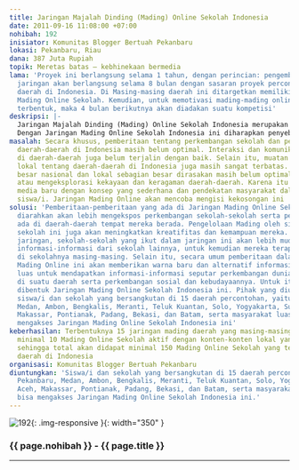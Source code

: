```yaml
---
title: Jaringan Majalah Dinding (Mading) Online Sekolah Indonesia
date: 2011-09-16 11:08:00 +07:00
nohibah: 192
inisiator: Komunitas Blogger Bertuah Pekanbaru
lokasi: Pekanbaru, Riau
dana: 387 Juta Rupiah
topik: Meretas batas – kebhinekaan bermedia
lama: 'Proyek ini berlangsung selama 1 tahun, dengan perincian: pengembangan awal
  jaringan akan berlangsung selama 8 bulan dengan sasaran proyek percontohan di 15
  daerah di Indonesia. Di Masing-masing daerah ini ditargetkan memiliki minimal 10
  Mading Online Sekolah. Kemudian, untuk memotivasi mading-mading online yang telah
  terbentuk, maka 4 bulan berikutnya akan diadakan suatu kompetisi'
deskripsi: |-
  Jaringan Majalah Dinding (Mading) Online Sekolah Indonesia merupakan jaringan pemberitaan yang dikelola oleh siswa/i sekolah setingkat SMP dan SMA atau komunitas siswa, berbasis blog. Jaringan tersebar di daerah-daerah yang ada di Indonesia. Konten pemberitaannya mencakup kegiatan sekolah serta hal-hal lainnya yang terjadi di sekitar sekolah atau tempat tinggal siswa/i nya masing-masing. Pemberitaan bisa juga tentang sesuatu yang menarik dari daerah tempat sekolah mereka berada.
  Dengan Jaringan Mading Online Sekolah Indonesia ini diharapkan penyebaran informasi antarmading online sekolah akan lebih cepat. Perkembangan sekolah di suatu daerah akan cepat diketahui oleh sekolah lain yang jauh lokasinya. Apa yang terjadi di suatu sekolah dapat diikuti atau dikembangkan di sekolah lain. Dengan demikian, selain sebagai sarana penyebaran informasi, Jaringan Mading Online Sekolah Indonesia juga bisa dijadikan sarana pertukaran kegiatan sekolah. Jaringan Mading Online Sekolah Indonesia ini tidak akan mematikan keberadaan mading (majalah dinding) konvensional di sekolah-sekolah. Bahkan diharapkan akan terjadi sinergi antara keduanya. Website induk dari Jaringan Mading Online Sekolah Indonesia ini adalah madingonline.net
masalah: Secara khusus, pemberitaan tentang perkembangan sekolah dan pendidikan di
  daerah-daerah di Indonesia masih belum optimal. Interaksi dan komunikasi antar sekolah
  di daerah-daerah juga belum terjalin dengan baik. Selain itu, muatan atau konten
  lokal tentang daerah-daerah di Indonesia juga masih sangat terbatas. Media-media
  besar nasional dan lokal sebagian besar dirasakan masih belum optimal mempromosikan
  atau mengeksplorasi kekayaan dan keragaman daerah-daerah. Karena itu kita butuh
  media baru dengan konsep yang sederhana dan pendekatan masyarakat dalam hal ini
  siswa/i. Jaringan Mading Online akan mencoba mengisi kekosongan ini
solusi: 'Pemberitaan-pemberitaan yang ada di Jaringan Mading Online Sekolah Indonesia
  diarahkan akan lebih mengekspos perkembangan sekolah-sekolah serta pendidikan yang
  ada di daerah-daerah tempat mereka berada. Pengelolaan Mading oleh siswa/i tiap-tiap
  sekolah ini juga akan meningkatkan kreatifitas dan kemampuan mereka. Dengan adanya
  jaringan, sekolah-sekolah yang ikut dalam jaringan ini akan lebih mudah merangkum
  informasi-informasi dari sekolah lainnya, untuk kemudian mereka terapkan atau kembangkan
  di sekolahnya masing-masing. Selain itu, secara umum pemberitaan dalam jaringan
  Mading Online ini akan memberikan warna baru dan alternatif informasi bagi masyarakat
  luas untuk mendapatkan informasi-informasi seputar perkembangan dunia pendidikan
  di suatu daerah serta perkembangan sosial dan kebudayaannya. Untuk itulah perlu
  dibentuk Jaringan Mading Online Sekolah Indonesia ini. Pihak yang diuntungkan adalah
  siswa/i dan sekolah yang bersangkutan di 15 daerah percontohan, yaitu: Pekanbaru,
  Medan, Ambon, Bengkalis, Meranti, Teluk Kuantan, Solo, Yogyakarta, Surabaya, Aceh,
  Makassar, Pontianak, Padang, Bekasi, dan Batam, serta masyarakat luas yang bisa
  mengakses Jaringan Mading Online Sekolah Indonesia ini'
keberhasilan: Terbentuknya 15 jaringan mading daerah yang masing-masingnya akan terdapat
  minimal 10 Mading Online Sekolah aktif dengan konten-konten lokal yang beranekaragam
  sehingga total akan didapat minimal 150 Mading Online Sekolah yang tersebar di berbagai
  daerah di Indonesia
organisasi: Komunitas Blogger Bertuah Pekanbaru
diuntungkan: 'Siswa/i dan sekolah yang bersangkutan di 15 daerah percontohan, yaitu:
  Pekanbaru, Medan, Ambon, Bengkalis, Meranti, Teluk Kuantan, Solo, Yogyakarta, Surabaya,
  Aceh, Makassar, Pontianak, Padang, Bekasi, dan Batam, serta masyarakat luas yang
  bisa mengakses Jaringan Mading Online Sekolah Indonesia ini.'
---
```


![192](/static/img/hibahcmb/192.png){: .img-responsive }{: width="350" }

### {{ page.nohibah }} - {{ page.title }}

---

